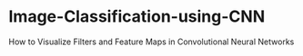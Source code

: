 # Image-Classification-using-CNN

How to Visualize Filters and Feature Maps in Convolutional Neural Networks  
